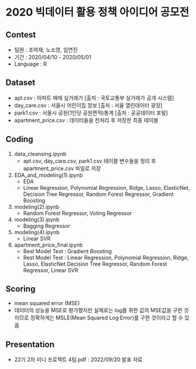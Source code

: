# 2020 빅데이터 활용 정책 아이디어 공모전

## Contest
- 팀원 : 조여재, 노소영, 임연진
- 기간 : 2020/04/10 - 2020/05/01
- Language : R

## Dataset
- apt.csv : 아파트 매매 실거래가 [출처 : 국토교통부 실거래가 공개 시스템]
- day_care.csv : 서울시 어린이집 정보 [출처 : 서울 열린데이터 광장]
- park1.csv : 서울시 공원(1인당 공원면적)통계 [출처 : 공공데이터 포털]
- apartment_price.csv : 데이터들을 전처리 후 저장한 최종 테이블  


## Coding
1. data_cleansing.ipynb
   - apt.csv, day_care.csv, park1.csv 테이블 변수들을 정리 후 apartment_price.csv 파일로 저장 
2. EDA_and_modeling(1).ipynb 
   - EDA
   - Linear Regression, Polynomial Regression, Ridge, Lasso, ElasticNet, 
     Decision Tree Regressor, Random Forest Regressor, Gradient Boosting
3. modeling(2).ipynb
   - Random Forest Regressor, Voting Regressor
4. modeling(3).ipynb
   - Bagging Regressor
5. modeling(4).ipynb
   - Linear SVR
6. apartment_price_final.ipynb
   - Best Model Test : Gradient Boosting
   - Rest Model Test : Linear Regression, Polynomial Regression, Ridge, Lasso, ElasticNet
                       Decision Tree Regressor, Random Forest Regressor, Linear SVR
                       
## Scoring
- mean squared error (MSE)
- 데이터의 성능을 MSE로 평가했지만 실제로는 log를 취한 값의 MSE값을 구한 것이므로 정확하게는 MSLE(Mean Squared Log Error)를 구한 것이라고 할 수 있음 

## Presentation
- 22기 2차 미니 프로젝트 4팀.pdf : 2022/09/20 발표 자료
